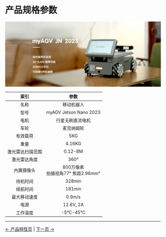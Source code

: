 # 产品规格参数

<img src="../resources/2-ProductFeature/2.1/JN-main.png" width="800" height="auto" />

|       索引       |                   参数                   |
| :--------------: | :--------------------------------------: |
|       名称       |                 移动机器人               |
|       型号       |         myAGV Jetson Nano 2023          |
|       电机       |             行星无刷直流电机             |
|       车轮       |                麦克纳姆轮                |
|     有效载荷     |                   5KG                    |
|       重量       |                  4.16KG                  |
| 激光雷达扫描范围 |                 0.12-8M                  |
|   激光雷达角度   |                   360°                   |
|    内置摄像头    |       800万像素 <br> 拍摄视角77° 焦距2.96mm°   |
|     待机时间     |                  328min                  |
|     续航时间     |                  181min                  |
|   最大移动速度   |                  0.9m/s                  |
|       电源       |                12.6V, 2A                 |
|     工作温度     |                -5°C-45°C                 |

---

[← 产品特性页](../2-ProductFeature/README.md#chapter-summary) | [下一页 →](../2-ProductFeature/2.2-ControlCoreParameter.md)
